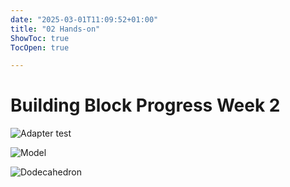 ```yaml
---
date: "2025-03-01T11:09:52+01:00"
title: "02 Hands-on"
ShowToc: true
TocOpen: true

---
```


# Building Block Progress Week 2

![Adapter test](/img/Adapter-test.png)

![Model](/img/Building-block-model.png)

![Dodecahedron](/img/Building-block-dodecahedron.png)